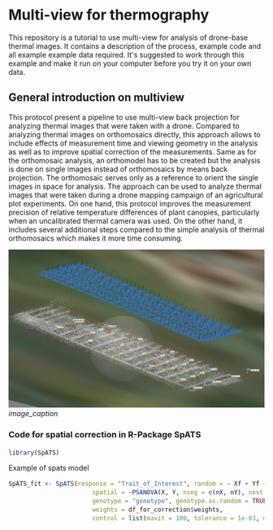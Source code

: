 # Multi-view for thermography

This repository is a tutorial to use multi-view for analysis of drone-base thermal images. It contains a description of the process, example code and all example example data required. It's suggested to work through this example and make it run on your computer before you try it on your own data.

## General introduction on multiview

This protocol present a pipeline to use multi-view back projection for analyzing thermal images that were taken with a drone. Compared to analyzing thermal images on orthomosaics directly, this approach allows to include effects of measurement time and viewing geometry in the analysis as well as to improve spatial correction of the measurements. Same as for the orthomosaic analysis, an orthomodel has to be created but the analysis is done on single images instead of orthomosaics by means back projection. The orthomosaic serves only as a reference to orient the single images in space for analysis.
The approach can be used to analyze thermal images that were taken during a drone mapping campaign of an agricultural plot experiments.
On one hand, this protocol improves the measurement precision of relative temperature differences of plant canopies, particularly when an uncalibrated thermal camera was used. On the other hand, it includes several additional steps compared to the simple analysis of thermal orthomosaics which makes it more time consuming.


![Example of Agisoft](Images/AgisoftExample.PNG)
*image_caption*


### Code for spatial correction in R-Package SpATS


```R
library(SpATS)
```
Example of spats model
```R
SpATS_fit <- SpATS(response = "Trait_of_Interest", random = ~ Xf + Yf + Plot_label + genotype:block_factor_names.treatment, fixed = ~ block_factor_names.treatment + block_factor_names.replication,
                       spatial = ~PSANOVA(X, Y, nseg = c(nX, nY), nest.div = c(1,1),
                       genotype = "genotype", genotype.as.random = TRUE, data = df_for_correction,
                       weights = df_for_correction$weights,
                       control = list(maxit = 100, tolerance = 1e-03, monitoring = 0))
```
